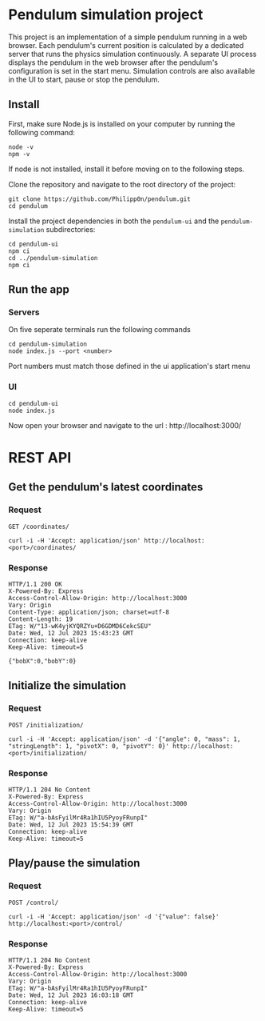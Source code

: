 # Pendulum simulation project

This project is an implementation of a simple pendulum running in a web browser. Each pendulum's current position is calculated by a dedicated server that runs the physics simulation continuously. A separate UI process displays the pendulum in the web browser after the pendulum's configuration is set in the start menu. Simulation controls are also available in the UI to start, pause or stop the pendulum.

## Install

First, make sure Node.js is installed on your computer by running the following command:

    node -v
    npm -v

If node is not installed, install it before moving on to the following steps.

Clone the repository and navigate to the root directory of the project:

    git clone https://github.com/Philipp0n/pendulum.git
    cd pendulum

Install the project dependencies in both the `pendulum-ui` and the `pendulum-simulation` subdirectories:

    cd pendulum-ui
    npm ci
    cd ../pendulum-simulation
    npm ci

## Run the app

### Servers

On five seperate terminals run the following commands

    cd pendulum-simulation
    node index.js --port <number>

Port numbers must match those defined in the ui application's start menu

### UI

    cd pendulum-ui
    node index.js

Now open your browser and navigate to the url : http://localhost:3000/

# REST API

## Get the pendulum's latest coordinates

### Request

`GET /coordinates/`

    curl -i -H 'Accept: application/json' http://localhost:<port>/coordinates/

### Response

    HTTP/1.1 200 OK
    X-Powered-By: Express
    Access-Control-Allow-Origin: http://localhost:3000
    Vary: Origin
    Content-Type: application/json; charset=utf-8
    Content-Length: 19
    ETag: W/"13-wK4yjKYQRZYu+D6GDMD6CekcSEU"
    Date: Wed, 12 Jul 2023 15:43:23 GMT
    Connection: keep-alive
    Keep-Alive: timeout=5

    {"bobX":0,"bobY":0}

## Initialize the simulation

### Request

`POST /initialization/`

    curl -i -H 'Accept: application/json' -d '{"angle": 0, "mass": 1, "stringLength": 1, "pivotX": 0, "pivotY": 0}' http://localhost:<port>/initialization/

### Response

    HTTP/1.1 204 No Content
    X-Powered-By: Express
    Access-Control-Allow-Origin: http://localhost:3000
    Vary: Origin
    ETag: W/"a-bAsFyilMr4Ra1hIU5PyoyFRunpI"
    Date: Wed, 12 Jul 2023 15:54:39 GMT
    Connection: keep-alive
    Keep-Alive: timeout=5

## Play/pause the simulation

### Request

`POST /control/`

    curl -i -H 'Accept: application/json' -d '{"value": false}' http://localhost:<port>/control/

### Response

    HTTP/1.1 204 No Content
    X-Powered-By: Express
    Access-Control-Allow-Origin: http://localhost:3000
    Vary: Origin
    ETag: W/"a-bAsFyilMr4Ra1hIU5PyoyFRunpI"
    Date: Wed, 12 Jul 2023 16:03:18 GMT
    Connection: keep-alive
    Keep-Alive: timeout=5
